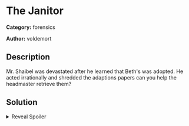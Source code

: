 # The Janitor
**Category:** forensics

**Author:** voldemort

## Description
 
Mr. Shaibel was devastated after he learned that Beth's was adopted. He acted irrationally and shredded the adaptions papers can you help the headmaster retrieve them?


## Solution

<details>
 <summary>Reveal Spoiler</summary>

Episode1 (normal deletion => Flag file Alma.bmp)
Hint 1: FTK Imager
Hint 2: Look in the bin man
Flag: What You Know Isn't Always What's Important.
Solution: Open image in FTK Imager lite and look in the Recycle Bin.

</details>

